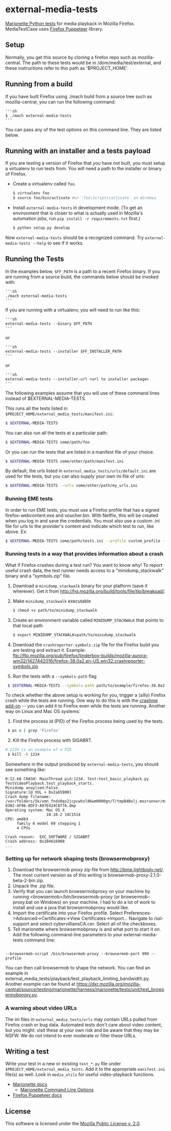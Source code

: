 external-media-tests
===================

[Marionette Python tests][marionette-python-tests] for media playback in Mozilla Firefox. MediaTestCase uses [Firefox Puppeteer][ff-puppeteer-docs] library.

Setup
-----

Normally, you get this source by cloning a firefox repo such as mozilla-central. The path to these tests would be in <mozilla-central>/dom/media/test/external, and these instructions refer to this path as '$PROJECT_HOME'.

Running from a build
--------------------

If you have built Firefox using ./mach build from a source tree such as mozilla-central, you can run the following command:

    '''sh
    $ ./mach external-media-tests
    '''

You can pass any of the test options on this command line. They are listed below.

Running with an installer and a tests payload
---------------------------------------------

If you are testing a version of Firefox that you have not built, you must setup a virtualenv to run tests from. You will need a path to the installer or binary of Firefox.

* Create a virtualenv called `foo`.

   ```sh
   $ virtualenv foo
   $ source foo/bin/activate #or `foo\Scripts\activate` on Windows
   ```

* Install `external-media-tests` in development mode. (To get an environment that is closer to what is actually used in Mozilla's automation jobs, run `pip install -r requirements.txt` first.)

   ```sh
   $ python setup.py develop
   ```

Now `external-media-tests` should be a recognized command. Try `external-media-tests --help` to see if it works.


Running the Tests
-----------------

In the examples below, `$FF_PATH` is a path to a recent Firefox binary. If you are running from a source build, the commands below should be invoked with:

    '''sh
    ./mach external-media-tests
    '''

If you are running with a virtualenv, you will need to run like this:

    '''sh
    external-media-tests --binary $FF_PATH
    '''

or

    '''sh
    external-media-tests --installer $FF_INSTALLER_PATH
    '''

or

    '''sh
    external-media-tests --installer-url <url to installer package>
    '''

The following examples assume that you will use of these command lines instead of $EXTERNAL-MEDIA-TESTS.


This runs all the tests listed in `$PROJECT_HOME/external_media_tests/manifest.ini`:

   ```sh
   $ $EXTERNAL-MEDIA-TESTS
   ```

You can also run all the tests at a particular path:

   ```sh
   $ $EXTERNAL-MEDIA-TESTS some/path/foo
   ```

Or you can run the tests that are listed in a manifest file of your choice.

   ```sh
   $ $EXTERNAL-MEDIA-TESTS some/other/path/manifest.ini
   ```

By default, the urls listed in `external_media_tests/urls/default.ini` are used for the tests, but you can also supply your own ini file of urls:

   ```sh
   $ $EXTERNAL-MEDIA-TESTS --urls some/other/path/my_urls.ini
   ```

### Running EME tests

In order to run EME tests, you must use a Firefox profile that has a signed firefox-webcontent.exe and voucher.bin. With Netflix, this will be created when you log in and save the credentials. You must also use a custom .ini file for urls to the provider's content and indicate which test to run, like above. Ex:

   ```sh
   $ $EXTERNAL-MEDIA-TESTS some/path/tests.ini --profile custom_profile --urls some/path/provider-urls.ini
   ```


### Running tests in a way that provides information about a crash

What if Firefox crashes during a test run? You want to know why! To report useful crash data, the test runner needs access to a "minidump_stackwalk" binary and a "symbols.zip" file.

1. Download a `minidump_stackwalk` binary for your platform (save it wherever). Get it from http://hg.mozilla.org/build/tools/file/tip/breakpad/.
2. Make `minidump_stackwalk` executable

   ```sh
   $ chmod +x path/to/minidump_stackwalk
   ```

3. Create an environment variable called `MINIDUMP_STACKWALK` that points to that local path

   ```sh
   $ export MINIDUMP_STACKWALK=path/to/minidump_stackwalk
   ```

4. Download the `crashreporter-symbols.zip` file for the Firefox build you are testing and extract it. Example: ftp://ftp.mozilla.org/pub/firefox/tinderbox-builds/mozilla-aurora-win32/1427442016/firefox-38.0a2.en-US.win32.crashreporter-symbols.zip

5. Run the tests with a `--symbols-path` flag

  ```sh
   $ $EXTERNAL-MEDIA-TESTS --symbols-path path/to/example/firefox-38.0a2.en-US.win32.crashreporter-symbols
  ```

To check whether the above setup is working for you, trigger a (silly) Firefox crash while the tests are running. One way to do this is with the [crashme add-on](https://github.com/luser/crashme) -- you can add it to Firefox even while the tests are running. Another way on Linux and Mac OS systems:

1. Find the process id (PID) of the Firefox process being used by the tests.

  ```sh
   $ ps x | grep 'Firefox'
  ```

2. Kill the Firefox process with SIGABRT.
  ```sh
  # 1234 is an example of a PID
   $ kill -6 1234
  ```

Somewhere in the output produced by `external-media-tests`, you should see something like:

```
0:12.68 CRASH: MainThread pid:1234. Test:test_basic_playback.py TestVideoPlayback.test_playback_starts.
Minidump anaylsed:False.
Signature:[@ XUL + 0x2a65900]
Crash dump filename:
/var/folders/5k/xmn_fndx0qs2jcpcwhzl86wm0000gn/T/tmpB4Bolj.mozrunner/minidumps/DA3BB025-8302-4F96-8DF3-A97E424C877A.dmp
Operating system: Mac OS X
                  10.10.2 14C1514
CPU: amd64
     family 6 model 69 stepping 1
     4 CPUs

Crash reason:  EXC_SOFTWARE / SIGABRT
Crash address: 0x104616900
...
```

### Setting up for network shaping tests (browsermobproxy)

1. Download the browsermob proxy zip file from http://bmp.lightbody.net/. The most current version as of this writing is browsermob-proxy-2.1.0-beta-2-bin.zip.
2. Unpack the .zip file.
3. Verify that you can launch browsermobproxy on your machine by running \<browsermob\>/bin/browsermob-proxy (or browsermob-proxy.bat on Windows) on your machine. I had to do a lot of work to install and use a java that browsermobproxy would like.
4. Import the certificate into your Firefox profile. Select Preferences->Advanced->Certificates->View Certificates->Import... Navigate to <browsermob>/ssl-support and select cybervilliansCA.cer. Select all of the checkboxes.
5. Tell marionette where browsermobproxy is and what port to start it on. Add the following command-line parameters to your external-media-tests command line:

<pre><code>
--browsermob-script <browsermob>/bin/browsermob-proxy --browsermob-port 999 --profile <your saved profile>
</code></pre>

You can then call browsermob to shape the network. You can find an example in external_media_tests/playback/test_playback_limiting_bandwidth.py. Another example can be found at https://dxr.mozilla.org/mozilla-central/source/testing/marionette/harness/marionette/tests/unit/test_browsermobproxy.py.

### A warning about video URLs
The ini files in `external_media_tests/urls` may contain URLs pulled from Firefox crash or bug data. Automated tests don't care about video content, but you might: visit these at your own risk and be aware that they may be NSFW. We do not intend to ever moderate or filter these URLs.

Writing a test
--------------
Write your test in a new or existing `test_*.py` file under `$PROJECT_HOME/external_media_tests`. Add it to the appropriate `manifest.ini` file(s) as well. Look in `media_utils` for useful video-playback functions.

* [Marionette docs][marionette-docs]
  - [Marionette Command Line Options](https://developer.mozilla.org/en-US/docs/Mozilla/Command_Line_Options)
* [Firefox Puppeteer docs][ff-puppeteer-docs]

License
-------
This software is licensed under the [Mozilla Public License v. 2.0](http://mozilla.org/MPL/2.0/).

[marionette-python-tests]: https://developer.mozilla.org/en-US/docs/Mozilla/QA/Marionette/Marionette_Python_Tests
[ff-puppeteer-docs]: http://firefox-puppeteer.readthedocs.org/en/latest/
[marionette-docs]: http://marionette-client.readthedocs.org/en/latest/reference.html
[ff-nightly]:https://nightly.mozilla.org/
